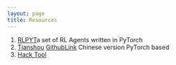 ```yaml
---
layout: page
title: Resources
---
```


1. [RLPYT](https://rlpyt.readthedocs.io/)a set of RL Agents written in PyTorch
2. [Tianshou](https://tianshou.readthedocs.io/zh/latest/) [GithubLink](https://github.com/thu-ml/tianshou) Chinese version PyTorch based
3. [Hack Tool](https://hacker-tools.github.io/)
